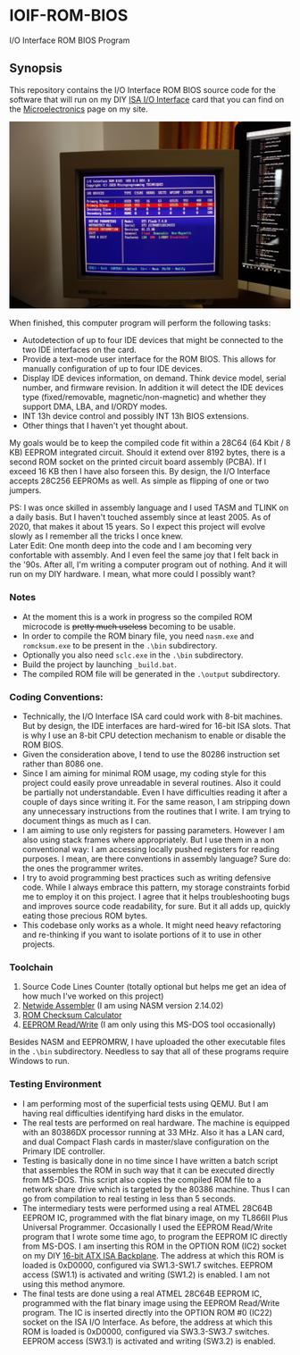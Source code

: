 # IOIF-ROM-BIOS

I/O Interface ROM BIOS Program

## Synopsis
This repository contains the I/O Interface ROM BIOS source code for the software that will run on my DIY [ISA I/O Interface](http://www.alexandrugroza.ro/microelectronics/system-design/isa-io-interface/index.html) card that you can find on the [Microelectronics](http://www.alexandrugroza.ro/microelectronics/index.html) page on my site.

![I/O Interface ROM BIOS](https://github.com/agroza/IOIF-ROM-BIOS/blob/master/images/rom-bios-01d.jpg?raw=true)

When finished, this computer program will perform the following tasks:
* Autodetection of up to four IDE devices that might be connected to the two IDE interfaces on the card.
* Provide a text-mode user interface for the ROM BIOS. This allows for manually configuration of up to four IDE devices.
* Display IDE devices information, on demand. Think device model, serial number, and firmware revision. In addition it will detect the IDE devices type (fixed/removable, magnetic/non-magnetic) and whether they support DMA, LBA, and I/ORDY modes. 
* INT 13h device control and possibly INT 13h BIOS extensions.
* Other things that I haven't yet thought about.

My goals would be to keep the compiled code fit within a 28C64 (64 Kbit / 8 KB) EEPROM integrated circuit. Should it extend over 8192 bytes, there is a second ROM socket on the printed circuit board assembly (PCBA). If I exceed 16 KB then I have also forseen this. By design, the I/O Interface accepts 28C256 EEPROMs as well. As simple as flipping of one or two jumpers.

PS: I was once skilled in assembly language and I used TASM and TLINK on a daily basis. But I haven't touched assembly since at least 2005. As of 2020, that makes it about 15 years. So I expect this project will evolve slowly as I remember all the tricks I once knew.\
Later Edit: One month deep into the code and I am becoming very confortable with assembly. And I even feel the same joy that I felt back in the '90s. After all, I'm writing a computer program out of nothing. And it will run on my DIY hardware. I mean, what more could I possibly want?

### Notes
* At the moment this is a work in progress so the compiled ROM microcode is ~~pretty much useless~~ becoming to be usable.
* In order to compile the ROM binary file, you need ```nasm.exe``` and ```romcksum.exe``` to be present in the ```.\bin``` subdirectory.
* Optionally you also need ```sclc.exe``` in the ```.\bin``` subdirectory.
* Build the project by launching ```_build.bat```.
* The compiled ROM file will be generated in the ```.\output``` subdirectory.

### Coding Conventions:
* Technically, the I/O Interface ISA card could work with 8-bit machines. But by design, the IDE interfaces are hard-wired for 16-bit ISA slots. That is why I use an 8-bit CPU detection mechanism to enable or disable the ROM BIOS.
* Given the consideration above, I tend to use the 80286 instruction set rather than 8086 one.
* Since I am aiming for minimal ROM usage, my coding style for this project could easily prove unreadable in several routines. Also it could be partially not understandable. Even I have difficulties reading it after a couple of days since writing it. For the same reason, I am stripping down any unnecessary instructions from the routines that I write. I am trying to document things as much as I can.
* I am aiming to use only registers for passing parameters. However I am also using stack frames where appropriately. But I use them in a non conventional way: I am accessing locally pushed registers for reading purposes. I mean, are there conventions in assembly language? Sure do: the ones the programmer writes.
* I try to avoid programming best practices such as writing defensive code. While I always embrace this pattern, my storage constraints forbid me to employ it on this project. I agree that it helps troubleshooting bugs and improves source code readability, for sure. But it all adds up, quickly eating those precious ROM bytes.
* This codebase only works as a whole. It might need heavy refactoring and re-thinking if you want to isolate portions of it to use in other projects.

### Toolchain
1. Source Code Lines Counter (totally optional but helps me get an idea of how much I've worked on this project)
2. [Netwide Assembler](https://www.nasm.us/) (I am using NASM version 2.14.02)
3. [ROM Checksum Calculator](https://github.com/agroza/romcksum)
4. [EEPROM Read/Write](https://github.com/agroza/eepromrw) (I am only using this MS-DOS tool occasionally)

Besides NASM and EEPROMRW, I have uploaded the other executable files in the ```.\bin``` subdirectory.
Needless to say that all of these programs require Windows to run.

### Testing Environment
* I am performing most of the superficial tests using QEMU. But I am having real difficulties identifying hard disks in the emulator.
* The real tests are performed on real hardware. The machine is equipped with an 80386DX processor running at 33 MHz. Also it has a LAN card, and dual Compact Flash cards in master/slave configuration on the Primary IDE controller.
* Testing is basically done in no time since I have written a batch script that assembles the ROM in such way that it can be executed directly from MS-DOS. This script also copies the compiled ROM file to a network share drive which is targeted by the 80386 machine. Thus I can go from compilation to real testing in less than 5 seconds.
* The intermediary tests were performed using a real ATMEL 28C64B EEPROM IC, programmed with the flat binary image, on my TL866II Plus Universal Programmer. Occasionally I used the EEPROM Read/Write program that I wrote some time ago, to program the EEPROM IC directly from MS-DOS. I am inserting this ROM in the OPTION ROM (IC2) socket on my DIY [16-bit ATX ISA Backplane](http://www.alexandrugroza.ro/microelectronics/isa-backplane/index.html). The address at which this ROM is loaded is 0xD0000, configured via SW1.3-SW1.7 switches. EEPROM access (SW1.1) is activated and writing (SW1.2) is enabled. I am not using this method anymore.
* The final tests are done using a real ATMEL 28C64B EEPROM IC, programmed with the flat binary image using the EEPROM Read/Write program. The IC is inserted directly into the OPTION ROM #0 (IC22) socket on the ISA I/O Interface. As before, the address at which this ROM is loaded is 0xD0000, configured via SW3.3-SW3.7 switches. EEPROM access (SW3.1) is activated and writing (SW3.2) is enabled.
